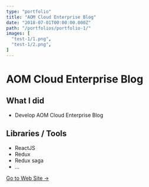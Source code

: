 ```yaml
---
type: "portfolio"
title: "AOM Cloud Enterprise Blog"
date: "2018-07-01T00:00:00.000Z"
path: "/portfolios/portfolio-1/"
images: [
  "test-1/1.png",
  "test-1/2.png",
]
---
```


# AOM Cloud Enterprise Blog

## What I did
- Develop AOM Cloud Enterprise Blog

## Libraries / Tools
- ReactJS
- Redux
- Redux saga
- ...

[Go to Web Site →](https://www.aomcloudenterprise.com)
